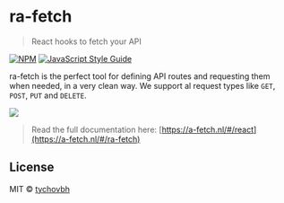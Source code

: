 # ra-fetch

> React hooks to fetch your API

[![NPM](https://img.shields.io/npm/v/ra-fetch.svg)](https://www.npmjs.com/package/ra-fetch) [![JavaScript Style Guide](https://img.shields.io/badge/code_style-standard-brightgreen.svg)](https://standardjs.com)

ra-fetch is the perfect tool for defining API routes and requesting them when needed, in a very clean way. We support al request types like `GET`, `POST`, `PUT` and `DELETE`.

<img src="https://a-fetch.nl/img/ra-fetch.png" />

>Read the full documentation here: [https://a-fetch.nl/#/react](https://a-fetch.nl/#/ra-fetch)

## License

MIT © [tychovbh](https://github.com/tychovbh)
